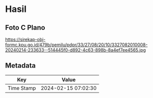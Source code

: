 # Hasil

## Foto C Plano

https://sirekap-obj-formc.kpu.go.id/479b/pemilu/pdpr/33/27/08/20/10/3327082010008-20240214-233633--514445f0-d892-4c63-898b-8a4ef7ee4565.jpg


## Metadata

| Key        | Value               |
| ---------- | ------------------- |
| Time Stamp | 2024-02-15 07:02:30 |



